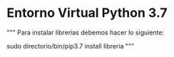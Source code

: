 # Entorno Virtual Python 3.7

"""
Para instalar librerias debemos hacer lo siguiente:

sudo directorio/bin/pip3.7 install libreria
"""

